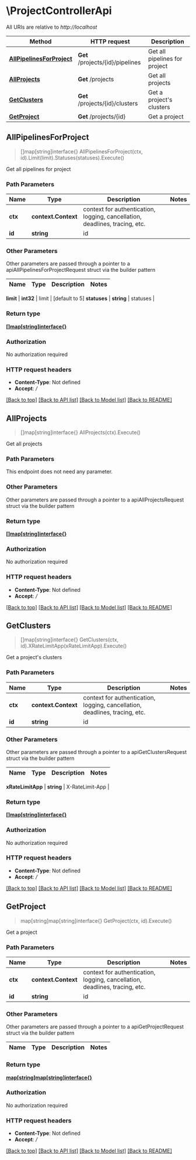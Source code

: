 # \ProjectControllerApi

All URIs are relative to *http://localhost*

Method | HTTP request | Description
------------- | ------------- | -------------
[**AllPipelinesForProject**](ProjectControllerApi.md#AllPipelinesForProject) | **Get** /projects/{id}/pipelines | Get all pipelines for project
[**AllProjects**](ProjectControllerApi.md#AllProjects) | **Get** /projects | Get all projects
[**GetClusters**](ProjectControllerApi.md#GetClusters) | **Get** /projects/{id}/clusters | Get a project&#39;s clusters
[**GetProject**](ProjectControllerApi.md#GetProject) | **Get** /projects/{id} | Get a project



## AllPipelinesForProject

> []map[string]interface{} AllPipelinesForProject(ctx, id).Limit(limit).Statuses(statuses).Execute()

Get all pipelines for project

### Path Parameters


Name | Type | Description  | Notes
------------- | ------------- | ------------- | -------------
**ctx** | **context.Context** | context for authentication, logging, cancellation, deadlines, tracing, etc.
**id** | **string** | id | 

### Other Parameters

Other parameters are passed through a pointer to a apiAllPipelinesForProjectRequest struct via the builder pattern


Name | Type | Description  | Notes
------------- | ------------- | ------------- | -------------

 **limit** | **int32** | limit | [default to 5]
 **statuses** | **string** | statuses | 

### Return type

[**[]map[string]interface{}**](map[string]interface{}.md)

### Authorization

No authorization required

### HTTP request headers

- **Content-Type**: Not defined
- **Accept**: */*

[[Back to top]](#) [[Back to API list]](../README.md#documentation-for-api-endpoints)
[[Back to Model list]](../README.md#documentation-for-models)
[[Back to README]](../README.md)


## AllProjects

> []map[string]interface{} AllProjects(ctx).Execute()

Get all projects

### Path Parameters

This endpoint does not need any parameter.

### Other Parameters

Other parameters are passed through a pointer to a apiAllProjectsRequest struct via the builder pattern


### Return type

[**[]map[string]interface{}**](map[string]interface{}.md)

### Authorization

No authorization required

### HTTP request headers

- **Content-Type**: Not defined
- **Accept**: */*

[[Back to top]](#) [[Back to API list]](../README.md#documentation-for-api-endpoints)
[[Back to Model list]](../README.md#documentation-for-models)
[[Back to README]](../README.md)


## GetClusters

> []map[string]interface{} GetClusters(ctx, id).XRateLimitApp(xRateLimitApp).Execute()

Get a project's clusters

### Path Parameters


Name | Type | Description  | Notes
------------- | ------------- | ------------- | -------------
**ctx** | **context.Context** | context for authentication, logging, cancellation, deadlines, tracing, etc.
**id** | **string** | id | 

### Other Parameters

Other parameters are passed through a pointer to a apiGetClustersRequest struct via the builder pattern


Name | Type | Description  | Notes
------------- | ------------- | ------------- | -------------

 **xRateLimitApp** | **string** | X-RateLimit-App | 

### Return type

[**[]map[string]interface{}**](map[string]interface{}.md)

### Authorization

No authorization required

### HTTP request headers

- **Content-Type**: Not defined
- **Accept**: */*

[[Back to top]](#) [[Back to API list]](../README.md#documentation-for-api-endpoints)
[[Back to Model list]](../README.md#documentation-for-models)
[[Back to README]](../README.md)


## GetProject

> map[string]map[string]interface{} GetProject(ctx, id).Execute()

Get a project

### Path Parameters


Name | Type | Description  | Notes
------------- | ------------- | ------------- | -------------
**ctx** | **context.Context** | context for authentication, logging, cancellation, deadlines, tracing, etc.
**id** | **string** | id | 

### Other Parameters

Other parameters are passed through a pointer to a apiGetProjectRequest struct via the builder pattern


Name | Type | Description  | Notes
------------- | ------------- | ------------- | -------------


### Return type

[**map[string]map[string]interface{}**](map[string]interface{}.md)

### Authorization

No authorization required

### HTTP request headers

- **Content-Type**: Not defined
- **Accept**: */*

[[Back to top]](#) [[Back to API list]](../README.md#documentation-for-api-endpoints)
[[Back to Model list]](../README.md#documentation-for-models)
[[Back to README]](../README.md)

